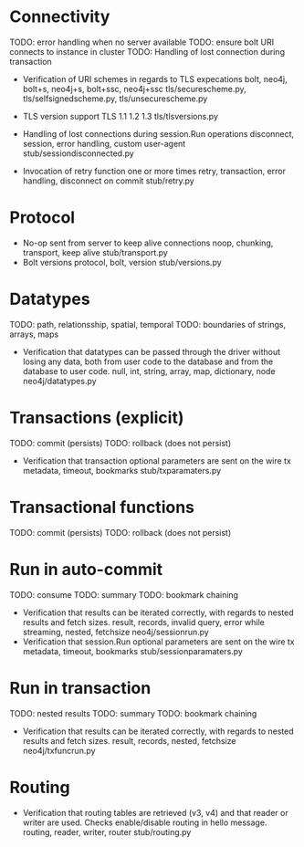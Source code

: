 # Connectivity
TODO: error handling when no server available
TODO: ensure bolt URI connects to instance in cluster
TODO: Handling of lost connection during transaction

* Verification of URI schemes in regards to TLS expecations
  bolt, neo4j, bolt+s, neo4j+s, bolt+ssc, neo4j+ssc
  tls/securescheme.py, tls/selfsignedscheme.py, tls/unsecurescheme.py

* TLS version support
  TLS 1.1 1.2 1.3
  tls/tlsversions.py

* Handling of lost connections during session.Run operations
  disconnect, session, error handling, custom user-agent
  stub/sessiondisconnected.py

* Invocation of retry function one or more times
  retry, transaction, error handling, disconnect on commit
  stub/retry.py

# Protocol
* No-op sent from server to keep alive connections
  noop, chunking, transport, keep alive
  stub/transport.py
* Bolt versions
  protocol, bolt, version
  stub/versions.py

# Datatypes
TODO: path, relationsship, spatial, temporal
TODO: boundaries of strings, arrays, maps

* Verification that datatypes can be passed through the driver without losing any data, both
  from user code to the database and from the database to user code.
  null, int, string, array, map, dictionary, node
  neo4j/datatypes.py


# Transactions (explicit)
TODO: commit (persists)
TODO: rollback (does not persist)
* Verification that transaction optional parameters are sent on the wire
  tx metadata, timeout, bookmarks
  stub/txparamaters.py


# Transactional functions
TODO: commit (persists)
TODO: rollback (does not persist)


# Run in auto-commit
TODO: consume
TODO: summary
TODO: bookmark chaining

* Verification that results can be iterated correctly, with regards to
  nested results and fetch sizes.
  result, records, invalid query, error while streaming, nested, fetchsize
  neo4j/sessionrun.py
* Verification that session.Run optional parameters are sent on the wire
  tx metadata, timeout, bookmarks
  stub/sessionparamaters.py

# Run in transaction
TODO: nested results
TODO: summary
TODO: bookmark chaining

* Verification that results can be iterated correctly, with regards to
  nested results and fetch sizes.
  result, records, nested, fetchsize
  neo4j/txfuncrun.py

# Routing
* Verification that routing tables are retrieved (v3, v4) and that reader or writer
  are used. Checks enable/disable routing in hello message.
  routing, reader, writer, router
  stub/routing.py


